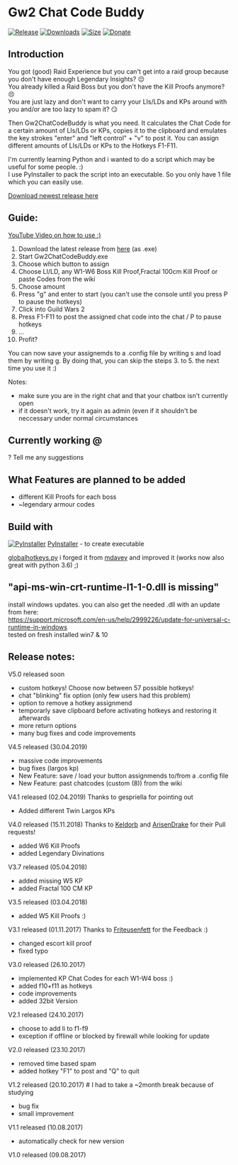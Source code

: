 # Gw2 Chat Code Buddy
[![Release](https://img.shields.io/github/release/m10x/gw2chatcodebuddy.svg?color=brightgreen)](https://github.com/LowkeyFlex/Gw2ChatCodeBuddy/releases)
[![Downloads](https://img.shields.io/github/downloads/m10x/gw2chatcodebuddy/total.svg)](https://github.com/LowkeyFlex/Gw2ChatCodeBuddy/releases)
[![Size](https://img.shields.io/badge/size-9.01mb-brightgreen.svg)](https://github.com/LowkeyFlex/Gw2ChatCodeBuddy/releases)
[![Donate](https://img.shields.io/badge/Donate-PayPal-blue.svg)](https://www.paypal.me/LowkeyFlex)

## Introduction
You got (good) Raid Experience but you can't get into a raid group because you don't have enough Legendary Insights? :pensive:  
You already killed a Raid Boss but you don't have the Kill Proofs anymore? :persevere:  
You are just lazy and don't want to carry your LIs/LDs and KPs around with you and/or are too lazy to spam it? :smirk:

Then Gw2ChatCodeBuddy is what you need.
It calculates the Chat Code for a certain amount of LIs/LDs or KPs, copies it to the clipboard and emulates the key strokes "enter" and "left control" + "v" to post it.
You can assign different amounts of LIs/LDs or KPs to the Hotkeys F1-F11.

I'm currently learning Python and i wanted to do a script which may be useful for some people. :)  
I use PyInstaller to pack the script into an executable. So you only have 1 file which you can easily use.

[Download newest release here](https://github.com/LowkeyFlex/Gw2ChatCodeBuddy/releases)

## Guide:
[YouTube Video on how to use :)](https://www.youtube.com/watch?v=TT-YfTw1A1U)

1. Download the latest release from [here](https://github.com/LowkeyFlex/Gw2ChatCodeBuddy/releases) (as .exe)
2. Start Gw2ChatCodeBuddy.exe
3. Choose which button to assign
4. Choose LI/LD, any W1-W6 Boss Kill Proof,Fractal 100cm Kill Proof or paste Codes from the wiki
5. Choose amount
6. Press "g" and enter to start (you can't use the console until you press P to pause the hotkeys)
7. Click into Guild Wars 2
8. Press F1-F11 to post the assigned chat code into the chat / P to pause hotkeys 
9. ...
10. Profit?

You can now save your assignemds to a .config file by writing s and load them by writing g.
By doing that, you can skip the steips 3. to 5. the next time you use it :)

Notes: 
- make sure you are in the right chat and that your chatbox isn't currently open
- if it doesn't work, try it again as admin (even if it shouldn't be neccessary under normal circumstances

## Currently working @
? Tell me any suggestions

## What Features are planned to be added
- different Kill Proofs for each boss
- ~legendary armour codes

## Build with
[![PyInstaller](http://www.pyinstaller.org/_downloads/c2ec9d3ec62efa36a94f459a8e1454f7/pyinstaller-draft1a-35x35-trans.png)](http://www.pyinstaller.org/)  [PyInstaller](http://www.pyinstaller.org/) - to create executable

[globalhotkeys.py](https://gist.github.com/m10x/a9a2eb296fab2106a5ae7c16b8874a4b) i forged it from [mdavey](https://gist.github.com/mdavey/6d40a89dbc15aefcc8cd) and improved it (works now also great with python 3.6) ;)

## "api-ms-win-crt-runtime-l1-1-0.dll is missing"
install windows updates. you can also get the needed .dll with an update from here:  
https://support.microsoft.com/en-us/help/2999226/update-for-universal-c-runtime-in-windows  
tested on fresh installed win7 & 10

## Release notes:
V5.0 released soon
- custom hotkeys! Choose now between 57 possible hotkeys!
- chat "blinking" fix option (only few users had this problem)
- option to remove a hotkey assignmend
- temporarly save clipboard before activating hotkeys and restoring it afterwards
- more return options
- many bug fixes and code improvements

V4.5 released (30.04.2019)
- massive code improvements
- bug fixes (largos kp)
- New Feature: save / load your button assignmends to/from a .config file
- New Feature: past chatcodes (custom (8)) from the wiki

V4.1 released (02.04.2019)
Thanks to gespriella for pointing out
- Added different Twin Largos KPs

V4.0 released (15.11.2018)
Thanks to [Keldorb](https://github.com/Keldorb) and [ArisenDrake](https://github.com/ArisenDrake) for their Pull requests!
- added W6 Kill Proofs
- added Legendary Divinations

V3.7 released (05.04.2018)
- added missing W5 KP
- added Fractal 100 CM KP

V3.5 released (03.04.2018)
- added W5 Kill Proofs :)

V3.1 released (01.11.2017)
Thanks to [Friteusenfett](https://github.com/LowkeyFlex/Gw2ChatCodeBuddy/issues/1) for the Feedback :)
- changed escort kill proof
- fixed typo

V3.0 released (26.10.2017)
- implemented KP Chat Codes for each W1-W4 boss :)
- added f10+f11 as hotkeys
- code improvements
- added 32bit Version

V2.1 released (24.10.2017)
- choose to add li to f1-f9
- exception if offline or blocked by firewall while looking for update

V2.0 released (23.10.2017)
- removed time based spam
- added hotkey "F1" to post and "Q" to quit

V1.2 released (20.10.2017) # I had to take a ~2month break because of studying
- bug fix
- small improvement

V1.1 released (10.08.2017)
- automatically check for new version

V1.0 released (09.08.2017)

